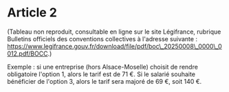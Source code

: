 # Article 2

(Tableau non reproduit, consultable en ligne sur le site Légifrance, rubrique Bulletins officiels des conventions collectives à l'adresse suivante : https://www.legifrance.gouv.fr/download/file/pdf/boc\_20250008\_0000\_0012.pdf/BOCC.)

Exemple : si une entreprise (hors Alsace-Moselle) choisit de rendre obligatoire l'option 1, alors le tarif est de 71 €. Si le salarié souhaite bénéficier de l'option 3, alors le tarif sera majoré de 69 €, soit 140 €.

